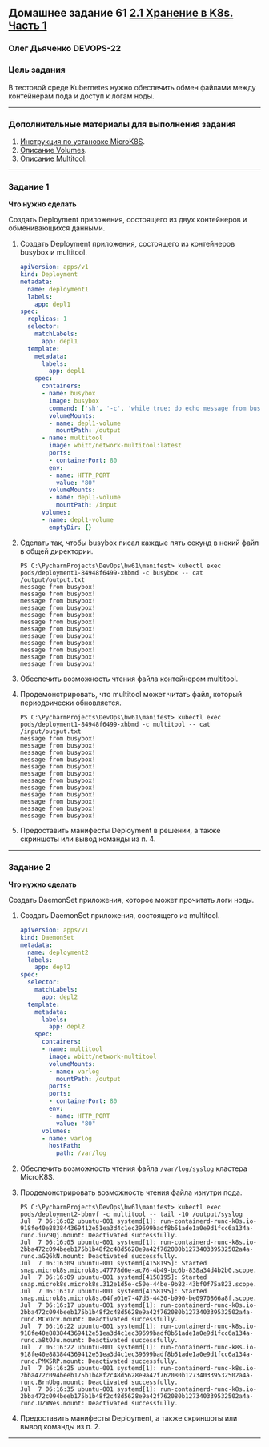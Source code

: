 ## Домашнее задание 61 [2.1 Хранение в K8s. Часть 1](https://github.com/netology-code/kuber-homeworks/blob/main/2.1/2.1.md)

### Олег Дьяченко DEVOPS-22

### Цель задания

В тестовой среде Kubernetes нужно обеспечить обмен файлами между контейнерам пода и доступ к логам ноды.

------

### Дополнительные материалы для выполнения задания

1. [Инструкция по установке MicroK8S](https://microk8s.io/docs/getting-started).
2. [Описание Volumes](https://kubernetes.io/docs/concepts/storage/volumes/).
3. [Описание Multitool](https://github.com/wbitt/Network-MultiTool).

------

### Задание 1 

**Что нужно сделать**

Создать Deployment приложения, состоящего из двух контейнеров и обменивающихся данными.

1. Создать Deployment приложения, состоящего из контейнеров busybox и multitool.

    ```yaml
    apiVersion: apps/v1
    kind: Deployment
    metadata:
      name: deployment1
      labels:
        app: depl1
    spec:
      replicas: 1
      selector:
        matchLabels:
          app: depl1
      template:
        metadata:
          labels:
            app: depl1
        spec:
          containers:
          - name: busybox
            image: busybox
            command: ['sh', '-c', 'while true; do echo message from busybox! >> /output/output.txt; sleep 5; done']
            volumeMounts:
            - name: depl1-volume
              mountPath: /output
          - name: multitool
            image: wbitt/network-multitool:latest
            ports:
            - containerPort: 80
            env:
            - name: HTTP_PORT
              value: "80"
            volumeMounts:
            - name: depl1-volume
              mountPath: /input
          volumes:
          - name: depl1-volume
            emptyDir: {}
    ```

2. Сделать так, чтобы busybox писал каждые пять секунд в некий файл в общей директории.

    ```
    PS C:\PycharmProjects\DevOps\hw61\manifest> kubectl exec pods/deployment1-84948f6499-xhbmd -c busybox -- cat /output/output.txt
    message from busybox!
    message from busybox!
    message from busybox!
    message from busybox!
    message from busybox!
    message from busybox!
    message from busybox!
    message from busybox!
    message from busybox!
    message from busybox!
    message from busybox!
    message from busybox!
    ```

3. Обеспечить возможность чтения файла контейнером multitool.
4. Продемонстрировать, что multitool может читать файл, который периодоически обновляется.

    ```
    PS C:\PycharmProjects\DevOps\hw61\manifest> kubectl exec pods/deployment1-84948f6499-xhbmd -c multitool -- cat /input/output.txt
    message from busybox!
    message from busybox!
    message from busybox!
    message from busybox!
    message from busybox!
    message from busybox!
    message from busybox!
    message from busybox!
    message from busybox!
    message from busybox!
    message from busybox!
    message from busybox!
    ```

5. Предоставить манифесты Deployment в решении, а также скриншоты или вывод команды из п. 4.

------

### Задание 2

**Что нужно сделать**

Создать DaemonSet приложения, которое может прочитать логи ноды.

1. Создать DaemonSet приложения, состоящего из multitool.

    ```yaml
    apiVersion: apps/v1
    kind: DaemonSet
    metadata:
      name: deployment2
      labels:
        app: depl2
    spec:
      selector:
        matchLabels:
          app: depl2
      template:
        metadata:
          labels:
            app: depl2
        spec:
          containers:
          - name: multitool
            image: wbitt/network-multitool
            volumeMounts:
            - name: varlog
              mountPath: /output
            ports:
            ports:
            - containerPort: 80
            env:
            - name: HTTP_PORT
              value: "80"
          volumes:
          - name: varlog
            hostPath:
              path: /var/log
    ```         

2. Обеспечить возможность чтения файла `/var/log/syslog` кластера MicroK8S.
3. Продемонстрировать возможность чтения файла изнутри пода.
    
    ```
    PS C:\PycharmProjects\DevOps\hw61\manifest> kubectl exec pods/deployment2-bbnvf -c multitool -- tail -10 /output/syslog
    Jul  7 06:16:02 ubuntu-001 systemd[1]: run-containerd-runc-k8s.io-918fe40e883844369412e51ea3d4c1ec39699badf8b51ade1a0e9d1fcc6a134a-runc.iuZ9Qj.mount: Deactivated successfully.
    Jul  7 06:16:05 ubuntu-001 systemd[1]: run-containerd-runc-k8s.io-2bba472c094beeb175b1b48f2c48d5628e9a42f762080b127340339532502a4a-runc.aGQ6kN.mount: Deactivated successfully.
    Jul  7 06:16:09 ubuntu-001 systemd[4158195]: Started snap.microk8s.microk8s.47778d6e-ac76-4b49-bc6b-838a34d4b2b0.scope.
    Jul  7 06:16:09 ubuntu-001 systemd[4158195]: Started snap.microk8s.microk8s.312e1d5e-c50e-44be-9b82-43bf0f75a823.scope.
    Jul  7 06:16:17 ubuntu-001 systemd[4158195]: Started snap.microk8s.microk8s.64fa01e7-47d5-4430-b990-be0970866a8f.scope.
    Jul  7 06:16:17 ubuntu-001 systemd[1]: run-containerd-runc-k8s.io-2bba472c094beeb175b1b48f2c48d5628e9a42f762080b127340339532502a4a-runc.MCxOcv.mount: Deactivated successfully.
    Jul  7 06:16:22 ubuntu-001 systemd[1]: run-containerd-runc-k8s.io-918fe40e883844369412e51ea3d4c1ec39699badf8b51ade1a0e9d1fcc6a134a-runc.a8tOJu.mount: Deactivated successfully.
    Jul  7 06:16:22 ubuntu-001 systemd[1]: run-containerd-runc-k8s.io-918fe40e883844369412e51ea3d4c1ec39699badf8b51ade1a0e9d1fcc6a134a-runc.PMX5RP.mount: Deactivated successfully.
    Jul  7 06:16:25 ubuntu-001 systemd[1]: run-containerd-runc-k8s.io-2bba472c094beeb175b1b48f2c48d5628e9a42f762080b127340339532502a4a-runc.BrnUbg.mount: Deactivated successfully.
    Jul  7 06:16:35 ubuntu-001 systemd[1]: run-containerd-runc-k8s.io-2bba472c094beeb175b1b48f2c48d5628e9a42f762080b127340339532502a4a-runc.UZWWes.mount: Deactivated successfully.
    ```

4. Предоставить манифесты Deployment, а также скриншоты или вывод команды из п. 2.

------
